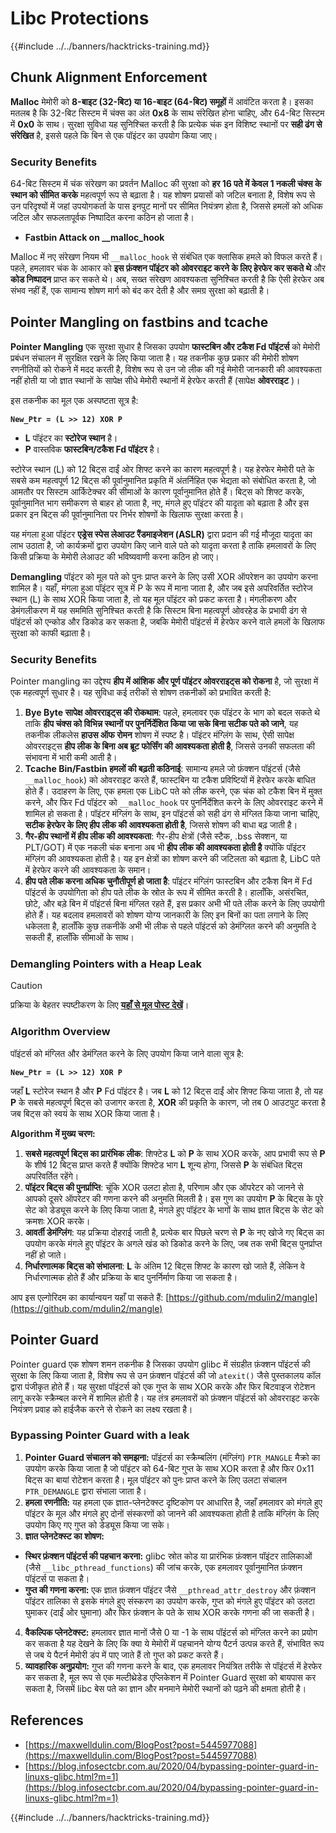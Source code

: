 # Libc Protections

{{#include ../../banners/hacktricks-training.md}}

## Chunk Alignment Enforcement

**Malloc** मेमोरी को **8-बाइट (32-बिट) या 16-बाइट (64-बिट) समूहों** में आवंटित करता है। इसका मतलब है कि 32-बिट सिस्टम में चंक्स का अंत **0x8** के साथ संरेखित होना चाहिए, और 64-बिट सिस्टम में **0x0** के साथ। सुरक्षा सुविधा यह सुनिश्चित करती है कि प्रत्येक चंक इन विशिष्ट स्थानों पर **सही ढंग से संरेखित** है, इससे पहले कि बिन से एक पॉइंटर का उपयोग किया जाए।

### Security Benefits

64-बिट सिस्टम में चंक संरेखण का प्रवर्तन Malloc की सुरक्षा को **हर 16 पते में केवल 1 नकली चंक्स के स्थान को सीमित करके** महत्वपूर्ण रूप से बढ़ाता है। यह शोषण प्रयासों को जटिल बनाता है, विशेष रूप से उन परिदृश्यों में जहां उपयोगकर्ता के पास इनपुट मानों पर सीमित नियंत्रण होता है, जिससे हमलों को अधिक जटिल और सफलतापूर्वक निष्पादित करना कठिन हो जाता है।

- **Fastbin Attack on \_\_malloc_hook**

Malloc में नए संरेखण नियम भी `__malloc_hook` से संबंधित एक क्लासिक हमले को विफल करते हैं। पहले, हमलावर चंक के आकार को **इस फ़ंक्शन पॉइंटर को ओवरराइट करने के लिए हेरफेर कर सकते थे** और **कोड निष्पादन** प्राप्त कर सकते थे। अब, सख्त संरेखण आवश्यकता सुनिश्चित करती है कि ऐसी हेरफेर अब संभव नहीं हैं, एक सामान्य शोषण मार्ग को बंद कर देती है और समग्र सुरक्षा को बढ़ाती है।

## Pointer Mangling on fastbins and tcache

**Pointer Mangling** एक सुरक्षा सुधार है जिसका उपयोग **फास्टबिन और टकैश Fd पॉइंटर्स** को मेमोरी प्रबंधन संचालन में सुरक्षित रखने के लिए किया जाता है। यह तकनीक कुछ प्रकार की मेमोरी शोषण रणनीतियों को रोकने में मदद करती है, विशेष रूप से उन जो लीक की गई मेमोरी जानकारी की आवश्यकता नहीं होती या जो ज्ञात स्थानों के सापेक्ष सीधे मेमोरी स्थानों में हेरफेर करती हैं (सापेक्ष **ओवरराइट** )।

इस तकनीक का मूल एक अस्पष्टता सूत्र है:

**`New_Ptr = (L >> 12) XOR P`**

- **L** पॉइंटर का **स्टोरेज स्थान** है।
- **P** वास्तविक **फास्टबिन/टकैश Fd पॉइंटर** है।

स्टोरेज स्थान (L) को 12 बिट्स दाईं ओर शिफ्ट करने का कारण महत्वपूर्ण है। यह हेरफेर मेमोरी पते के सबसे कम महत्वपूर्ण 12 बिट्स की पूर्वानुमानित प्रकृति में अंतर्निहित एक भेद्यता को संबोधित करता है, जो आमतौर पर सिस्टम आर्किटेक्चर की सीमाओं के कारण पूर्वानुमानित होते हैं। बिट्स को शिफ्ट करके, पूर्वानुमानित भाग समीकरण से बाहर हो जाता है, नए, मंगले हुए पॉइंटर की यादृता को बढ़ाता है और इस प्रकार इन बिट्स की पूर्वानुमानिता पर निर्भर शोषणों के खिलाफ सुरक्षा करता है।

यह मंगला हुआ पॉइंटर **एड्रेस स्पेस लेआउट रैंडमाइजेशन (ASLR)** द्वारा प्रदान की गई मौजूदा यादृता का लाभ उठाता है, जो कार्यक्रमों द्वारा उपयोग किए जाने वाले पते को यादृता करता है ताकि हमलावरों के लिए किसी प्रक्रिया के मेमोरी लेआउट की भविष्यवाणी करना कठिन हो जाए।

**Demangling** पॉइंटर को मूल पते को पुनः प्राप्त करने के लिए उसी XOR ऑपरेशन का उपयोग करना शामिल है। यहाँ, मंगला हुआ पॉइंटर सूत्र में P के रूप में माना जाता है, और जब इसे अपरिवर्तित स्टोरेज स्थान (L) के साथ XOR किया जाता है, तो यह मूल पॉइंटर को प्रकट करता है। मंगलीकरण और डेमंगलीकरण में यह सममिति सुनिश्चित करती है कि सिस्टम बिना महत्वपूर्ण ओवरहेड के प्रभावी ढंग से पॉइंटर्स को एन्कोड और डिकोड कर सकता है, जबकि मेमोरी पॉइंटर्स में हेरफेर करने वाले हमलों के खिलाफ सुरक्षा को काफी बढ़ाता है।

### Security Benefits

Pointer mangling का उद्देश्य **हीप में आंशिक और पूर्ण पॉइंटर ओवरराइट्स को रोकना** है, जो सुरक्षा में एक महत्वपूर्ण सुधार है। यह सुविधा कई तरीकों से शोषण तकनीकों को प्रभावित करती है:

1. **Bye Byte सापेक्ष ओवरराइट्स की रोकथाम**: पहले, हमलावर एक पॉइंटर के भाग को बदल सकते थे ताकि **हीप चंक्स को विभिन्न स्थानों पर पुनर्निर्देशित किया जा सके बिना सटीक पते को जाने**, यह तकनीक लीकलेस **हाउस ऑफ रोमन** शोषण में स्पष्ट है। पॉइंटर मंग्लिंग के साथ, ऐसी सापेक्ष ओवरराइट्स **हीप लीक के बिना अब ब्रूट फोर्सिंग की आवश्यकता होती है**, जिससे उनकी सफलता की संभावना में भारी कमी आती है।
2. **Tcache Bin/Fastbin हमलों की बढ़ती कठिनाई**: सामान्य हमले जो फ़ंक्शन पॉइंटर्स (जैसे `__malloc_hook`) को ओवरराइट करते हैं, फास्टबिन या टकैश प्रविष्टियों में हेरफेर करके बाधित होते हैं। उदाहरण के लिए, एक हमला एक LibC पते को लीक करने, एक चंक को टकैश बिन में मुक्त करने, और फिर Fd पॉइंटर को `__malloc_hook` पर पुनर्निर्देशित करने के लिए ओवरराइट करने में शामिल हो सकता है। पॉइंटर मंग्लिंग के साथ, इन पॉइंटर्स को सही ढंग से मंग्लित किया जाना चाहिए, **सटीक हेरफेर के लिए हीप लीक की आवश्यकता होती है**, जिससे शोषण की बाधा बढ़ जाती है।
3. **गैर-हीप स्थानों में हीप लीक की आवश्यकता**: गैर-हीप क्षेत्रों (जैसे स्टैक, .bss सेक्शन, या PLT/GOT) में एक नकली चंक बनाना अब भी **हीप लीक की आवश्यकता होती है** क्योंकि पॉइंटर मंग्लिंग की आवश्यकता होती है। यह इन क्षेत्रों का शोषण करने की जटिलता को बढ़ाता है, LibC पते में हेरफेर करने की आवश्यकता के समान।
4. **हीप पते लीक करना अधिक चुनौतीपूर्ण हो जाता है**: पॉइंटर मंग्लिंग फास्टबिन और टकैश बिन में Fd पॉइंटर्स के उपयोगिता को हीप पते लीक के स्रोत के रूप में सीमित करती है। हालाँकि, असंरचित, छोटे, और बड़े बिन में पॉइंटर्स बिना मंग्लित रहते हैं, इस प्रकार अभी भी पते लीक करने के लिए उपयोगी होते हैं। यह बदलाव हमलावरों को शोषण योग्य जानकारी के लिए इन बिनों का पता लगाने के लिए धकेलता है, हालाँकि कुछ तकनीकें अभी भी लीक से पहले पॉइंटर्स को डेमंग्लित करने की अनुमति दे सकती हैं, हालाँकि सीमाओं के साथ।

### **Demangling Pointers with a Heap Leak**

> [!CAUTION]
> प्रक्रिया के बेहतर स्पष्टीकरण के लिए [**यहाँ से मूल पोस्ट देखें**](https://maxwelldulin.com/BlogPost?post=5445977088)।

### Algorithm Overview

पॉइंटर्स को मंग्लित और डेमंग्लित करने के लिए उपयोग किया जाने वाला सूत्र है:&#x20;

**`New_Ptr = (L >> 12) XOR P`**

जहाँ **L** स्टोरेज स्थान है और **P** Fd पॉइंटर है। जब **L** को 12 बिट्स दाईं ओर शिफ्ट किया जाता है, तो यह **P** के सबसे महत्वपूर्ण बिट्स को उजागर करता है, **XOR** की प्रकृति के कारण, जो तब 0 आउटपुट करता है जब बिट्स को स्वयं के साथ XOR किया जाता है।

**Algorithm में मुख्य चरण:**

1. **सबसे महत्वपूर्ण बिट्स का प्रारंभिक लीक**: शिफ्टेड **L** को **P** के साथ XOR करके, आप प्रभावी रूप से **P** के शीर्ष 12 बिट्स प्राप्त करते हैं क्योंकि शिफ्टेड भाग **L** शून्य होगा, जिससे **P** के संबंधित बिट्स अपरिवर्तित रहेंगे।
2. **पॉइंटर बिट्स की पुनर्प्राप्ति**: चूंकि XOR उलटा होता है, परिणाम और एक ऑपरेटर को जानने से आपको दूसरे ऑपरेटर की गणना करने की अनुमति मिलती है। इस गुण का उपयोग **P** के बिट्स के पूरे सेट को डेड्यूस करने के लिए किया जाता है, मंगले हुए पॉइंटर के भागों के साथ ज्ञात बिट्स के सेट को क्रमशः XOR करके।
3. **आवर्ती डेमंग्लिंग**: यह प्रक्रिया दोहराई जाती है, प्रत्येक बार पिछले चरण से **P** के नए खोजे गए बिट्स का उपयोग करके मंगले हुए पॉइंटर के अगले खंड को डिकोड करने के लिए, जब तक सभी बिट्स पुनर्प्राप्त नहीं हो जाते।
4. **निर्धारणात्मक बिट्स को संभालना**: **L** के अंतिम 12 बिट्स शिफ्ट के कारण खो जाते हैं, लेकिन वे निर्धारणात्मक होते हैं और प्रक्रिया के बाद पुनर्निर्माण किया जा सकता है।

आप इस एल्गोरिदम का कार्यान्वयन यहाँ पा सकते हैं: [https://github.com/mdulin2/mangle](https://github.com/mdulin2/mangle)

## Pointer Guard

Pointer guard एक शोषण शमन तकनीक है जिसका उपयोग glibc में संग्रहीत फ़ंक्शन पॉइंटर्स की सुरक्षा के लिए किया जाता है, विशेष रूप से उन फ़ंक्शन पॉइंटर्स की जो `atexit()` जैसे पुस्तकालय कॉल द्वारा पंजीकृत होते हैं। यह सुरक्षा पॉइंटर्स को एक गुप्त के साथ XOR करके और फिर बिटवाइज रोटेशन लागू करके स्क्रैम्बल करने में शामिल होती है। यह तंत्र हमलावरों को फ़ंक्शन पॉइंटर्स को ओवरराइट करके नियंत्रण प्रवाह को हाईजैक करने से रोकने का लक्ष्य रखता है।

### **Bypassing Pointer Guard with a leak**

1. **Pointer Guard संचालन को समझना:** पॉइंटर्स का स्क्रैम्बलिंग (मंग्लिंग) `PTR_MANGLE` मैक्रो का उपयोग करके किया जाता है जो पॉइंटर को 64-बिट गुप्त के साथ XOR करता है और फिर 0x11 बिट्स का बायां रोटेशन करता है। मूल पॉइंटर को पुनः प्राप्त करने के लिए उलटा संचालन `PTR_DEMANGLE` द्वारा संभाला जाता है।
2. **हमला रणनीति:** यह हमला एक ज्ञात-प्लेनटेक्स्ट दृष्टिकोण पर आधारित है, जहाँ हमलावर को मंगले हुए पॉइंटर के मूल और मंगले हुए दोनों संस्करणों को जानने की आवश्यकता होती है ताकि मंग्लिंग के लिए उपयोग किए गए गुप्त को डेड्यूस किया जा सके।
3. **ज्ञात प्लेनटेक्स्ट का शोषण:**
- **स्थिर फ़ंक्शन पॉइंटर्स की पहचान करना:** glibc स्रोत कोड या प्रारंभिक फ़ंक्शन पॉइंटर तालिकाओं (जैसे `__libc_pthread_functions`) की जांच करके, एक हमलावर पूर्वानुमानित फ़ंक्शन पॉइंटर्स पा सकता है।
- **गुप्त की गणना करना:** एक ज्ञात फ़ंक्शन पॉइंटर जैसे `__pthread_attr_destroy` और फ़ंक्शन पॉइंटर तालिका से इसके मंगले हुए संस्करण का उपयोग करके, गुप्त को मंगले हुए पॉइंटर को उलटा घुमाकर (दाईं ओर घुमाना) और फिर फ़ंक्शन के पते के साथ XOR करके गणना की जा सकती है।
4. **वैकल्पिक प्लेनटेक्स्ट:** हमलावर ज्ञात मानों जैसे 0 या -1 के साथ पॉइंटर्स को मंग्लित करने का प्रयोग कर सकता है यह देखने के लिए कि क्या ये मेमोरी में पहचानने योग्य पैटर्न उत्पन्न करते हैं, संभावित रूप से जब ये पैटर्न मेमोरी डंप में पाए जाते हैं तो गुप्त को प्रकट करते हैं।
5. **व्यावहारिक अनुप्रयोग:** गुप्त की गणना करने के बाद, एक हमलावर नियंत्रित तरीके से पॉइंटर्स में हेरफेर कर सकता है, मूल रूप से एक मल्टीथ्रेडेड एप्लिकेशन में Pointer Guard सुरक्षा को बायपास कर सकता है, जिसमें libc बेस पते का ज्ञान और मनमाने मेमोरी स्थानों को पढ़ने की क्षमता होती है।

## References

- [https://maxwelldulin.com/BlogPost?post=5445977088](https://maxwelldulin.com/BlogPost?post=5445977088)
- [https://blog.infosectcbr.com.au/2020/04/bypassing-pointer-guard-in-linuxs-glibc.html?m=1](https://blog.infosectcbr.com.au/2020/04/bypassing-pointer-guard-in-linuxs-glibc.html?m=1)

{{#include ../../banners/hacktricks-training.md}}
